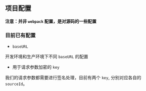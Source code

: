 ## 项目配置

**注意：并非 `webpack` 配置，是对源码的一些配置**

### 目前已有配置

* `baseURL`

开发环境和生产环境下不同 `baseURL` 的配置

* 用于请求参数加密的 `key`

我们的请求参数都需要进行签名处理，目前有两个 `key`, 分别对应各自的 `sourceId`。
